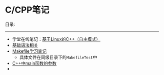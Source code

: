 # C/CPP笔记



目录:

---

- 学堂在线笔记：[基于Linux的C++（自主模式）](http://www.xuetangx.com/courses/course-v1:TsinghuaX+20740084X+sp/about)
- [基础语法相关](基础语法相关.md)
- [Makefile学习笔记](Makefile学习笔记.md)  
  - 具体文件在同级目录下的`MakefileTest`中
- [C++中main函数的参数](C++中main函数的参数.md)
- 

